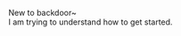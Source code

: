 New to backdoor~  
I am trying to understand how to get started.  
<!--stackedit_data:
eyJoaXN0b3J5IjpbLTk4MDAzMTM3Ml19
-->